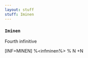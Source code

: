 ```yaml
---
layout: stuff
stuff: Iminen
---
```

### ` Iminen ` 

Fourth infinitive

[INF=MINEN]
%<infminen%>
% N
+N
